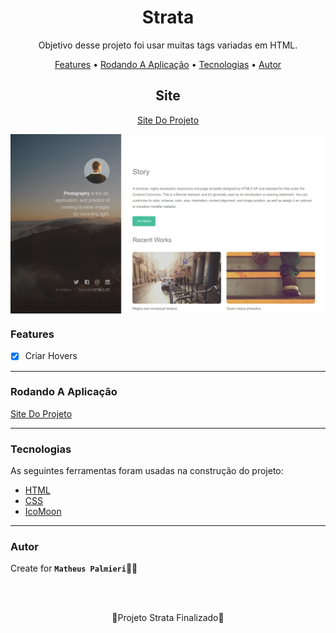 <!-- Título -->

<h1 align="center">Strata</h1>

<!-- Descrição -->

<p align="center">Objetivo desse projeto foi usar muitas tags variadas em HTML.</p>

<!-- Súmario -->

<p align="center">
 <a href="#features">Features</a> •
 <a href="#rodando-a-aplicação">Rodando A Aplicação</a> •
 <a href="#tecnologias">Tecnologias</a> •
 <a href="#autor">Autor</a>
</p>

<!-- Site -->

<h2 align="center">Site</h2>

<p align="center">
 <a href="https://strata-matheuspalmieri.netlify.app//">Site Do Projeto</a>
</p>

<img src="images/imagem.png" width="1366px" align="center">

<!-- Atualizações -->

### Features

- [x] Criar Hovers

---

### Rodando A Aplicação

<a href="https://strata-matheuspalmieri.netlify.app//">Site Do Projeto</a>

---

### Tecnologias

As seguintes ferramentas foram usadas na construção do projeto:

- [HTML](https://html.com/)
- [CSS](https://html.com/css/)
- [IcoMoon](https://icomoon.io/)

---

### Autor

Create for <b>`Matheus Palmieri`</b>👨‍💻

<br>
<br>

<p align="center">🎉Projeto Strata Finalizado🚀</p>


